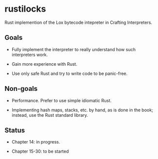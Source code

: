 # rustilocks

Rust implemention of the Lox bytecode intepreter in Crafting Interpreters.

## Goals

- Fully implement the interpreter to really understand how such interpreters work.

- Gain more experience with Rust.

- Use only safe Rust and try to write code to be panic-free.

## Non-goals

- Performance. Prefer to use simple idiomatic Rust.

- Implementing hash maps, stacks, etc. by hand, as is done in the book; instead, use the Rust standard library.

## Status

- Chapter 14: in progress.

- Chapter 15-30: to be started
